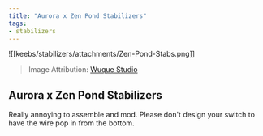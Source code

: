 ```yaml
---
title: "Aurora x Zen Pond Stabilizers"
tags:
- stabilizers
---
```


![[keebs/stabilizers/attachments/Zen-Pond-Stabs.png]]

> Image Attribution: [Wuque Studio](https://shop.wuquestudio.com/products/aurora-x-zen-pond-kit-gb)

## Aurora x Zen Pond Stabilizers

Really annoying to assemble and mod. Please don't design your switch to have the wire pop in from the bottom.
